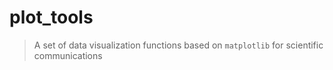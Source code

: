 # plot_tools

> A set of data visualization functions based on `matplotlib` for scientific communications
